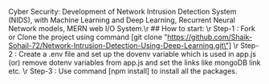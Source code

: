Cyber Security: Development of Network Intrusion Detection System (NIDS),   with Machine Learning and Deep Learning, Recurrent Neural Network models, MERN web I/O System.\r ## How to start: \r Step-1 : Fork or Clone the project using command [git clone \"https://github.com/Shaik-Sohail-72/Network-Intrusion-Detection-Using-Deep-Learning.git\"]   \r Step-2 : Create a .env file and set up the dovenv variable which is used in app.js (or) remove dotenv variables from app.js and set the links like mongoDB link etc.            \r Step-3 : Use command [npm install] to install all the packages.       
